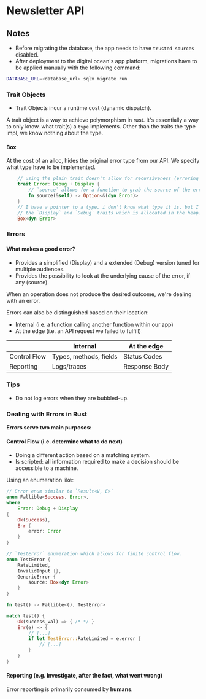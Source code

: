 # Newsletter API

## Notes

- Before migrating the database, the app needs to have `trusted sources` disabled.
- After deployment to the digital ocean's app platform, migrations have to be applied
manually with the following command:

```bash
DATABASE_URL=<database_url> sqlx migrate run
```

### Trait Objects

- Trait Objects incur a runtime cost (dynamic dispatch).

A trait object is a way to achieve polymorphism in rust. It's essentially a way to
only know. what trait(s) a `type` implements. Other than the traits the type impl,
we know nothing about the type.

#### Box

At the cost of an alloc, hides the original error type from our API. We specify what
type have to be implemented.

```rs
    // using the plain trait doesn't allow for recursiveness (erroring in a nested function)
    trait Error: Debug + Display {
        // `source` allows for a function to grab the source of the error
        fn source(&self) -> Option<&(dyn Error)>
    }
    // I have a pointer to a type, i don't know what type it is, but I know it implements
    // the `Display` and `Debug` traits which is allocated in the heap.
    Box<dyn Error>
```

### Errors

#### What makes a good error?

- Provides a simplified (Display) and a extended (Debug) version tuned for
multiple audiences.
- Provides the possibility to look at the underlying cause of the error,
if any (source).

When an operation does not produce the desired outcome, we're dealing with an error.

Errors can also be distinguished based on their location:

- Internal (i.e. a function calling another function within our app)
- At the edge (i.e. an API request we failed to fulfill)

|  | Internal | At the edge |
| ------------- | -------------- | -------------- |
| Control Flow | Types, methods, fields |  Status Codes |
| Reporting | Logs/traces | Response Body |

### Tips

- Do not log errors when they are bubbled-up.

### Dealing with Errors in Rust

**Errors serve two main purposes:**

#### Control Flow (i.e. determine what to do next)

- Doing a different action based on a matching system.
- Is scripted: all information required to make a decision should be
accessible to a machine.

Using an enumeration like:

```rs
// Error enum similar to `Result<V, E>`
enum Fallible<Success, Error>,
where
    Error: Debug + Display
{
    Ok(Success),
    Err {
        error: Error
    }
}

// `TestError` enumeration which allows for finite control flow.
enum TestError {
    RateLimited,
    InvalidInput {},
    GenericError {
        source: Box<dyn Error>
    }
}

fn test() -> Fallible<(), TestError>

match test() {
    Ok(success_val) => { /* */ }
    Err(e) => {
        // [...]
        if let TestError::RateLimited = e.error {
            // [...]
        }
    }
}
```

#### Reporting (e.g. investigate, after the fact, what went wrong)

Error reporting is primarily consumed by **humans**.
